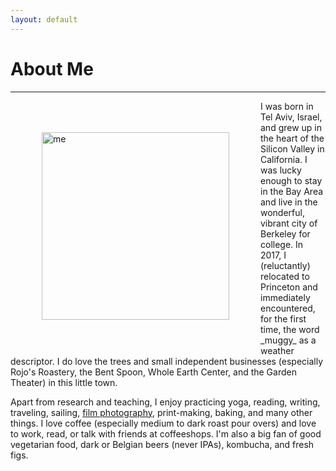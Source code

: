 ```yaml
---
layout: default
---
```


# About Me
---
<img src="figures/headshot_2021.png" alt="me" align="left" hspace="50" vspace="50" width="300px"/>
I was born in Tel Aviv, Israel, and grew up in the heart of the Silicon Valley in California. I was lucky enough to stay in the Bay Area and live in the wonderful, vibrant city of Berkeley for college. In 2017, I (reluctantly) relocated to Princeton and immediately encountered, for the first time, the word _muggy_ as a weather descriptor. I do love the trees and small independent businesses (especially Rojo's Roastery, the Bent Spoon, Whole Earth Center, and the Garden Theater) in this little town.

Apart from research and teaching, I enjoy practicing yoga, reading, writing, traveling, sailing, [film photography](https://www.art-by-goni.me/), print-making, baking, and many other things. I love coffee (especially medium to dark roast pour overs) and love to work, read, or talk with friends at coffeeshops. I'm also a big fan of good vegetarian food, dark or Belgian beers (never IPAs), kombucha, and fresh figs.
